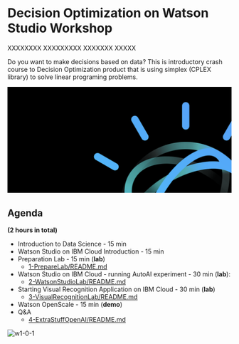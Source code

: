 # Decision Optimization on Watson Studio Workshop



XXXXXXXX
XXXXXXXXX
XXXXXXX
XXXXX
    

    
Do you want to make decisions based on data? This is introductory crash course to Decision Optimization product that is using simplex (CPLEX library) to solve linear programing problems.   
     
     
![w1-0](/images/w1-0.png)      
    
## Agenda    
    
**(2 hours in total)**    
+ Introduction to Data Science - 15 min    
+ Watson Studio on IBM Cloud Introduction - 15 min    
+ Preparation Lab - 15 min (**lab**)    
  + [1-PrepareLab/README.md](1-PrepareLab/README.md)    
+ Watson Studio on IBM Cloud - running AutoAI experiment - 30 min (**lab**):    
  + [2-WatsonStudioLab/README.md](2-WatsonStudioLab/README.md)    
+ Starting Visual Recognition Application on IBM Cloud - 30 min (**lab**)    
  + [3-VisualRecognitionLab/README.md](3-VisualRecognitionLab/README.md)    
+ Watson OpenScale - 15 min (**demo**)    
+ Q&A    
  + [4-ExtraStuffOpenAI/README.md](4-ExtraStuffOpenAI/README.md)      
      
![w1-0-1](/images/w1-0-1.png)    
  